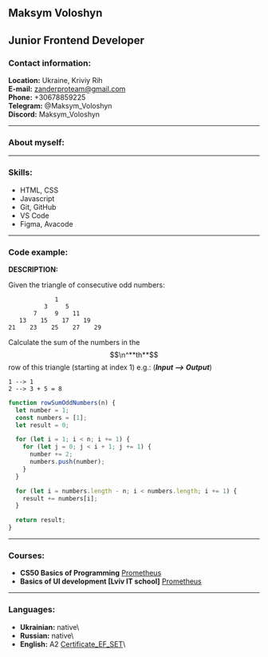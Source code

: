 ## Maksym Voloshyn

## Junior Frontend Developer

### Contact information:

**Location:** Ukraine, Kriviy Rih\
**E-mail:** zanderproteam@gmail.com\
**Phone:** +30678859225\
**Telegram:** @Maksym_Voloshyn\
**Discord:** Maksym_Voloshyn

---

### About myself:

---

### Skills:

- HTML, CSS
- Javascript
- Git, GitHub
- VS Code
- Figma, Avacode

---

### Code example:

**DESCRIPTION:**

Given the triangle of consecutive odd numbers:

```
             1
          3     5
       7     9    11
   13    15    17    19
21    23    25    27    29
```

Calculate the sum of the numbers in the $$\n^**th**$$ row of this triangle (starting at index 1) e.g.: (**_Input --> Output_**)

```
1 --> 1
2 --> 3 + 5 = 8
```

```javascript
function rowSumOddNumbers(n) {
  let number = 1;
  const numbers = [1];
  let result = 0;

  for (let i = 1; i < n; i += 1) {
    for (let j = 0; j < i + 1; j += 1) {
      number += 2;
      numbers.push(number);
    }
  }

  for (let i = numbers.length - n; i < numbers.length; i += 1) {
    result += numbers[i];
  }

  return result;
}
```

---

### Courses:

- **CS50 Basics of Programming** [Prometheus](https://prometheus.org.ua)
- **Basics of UI development [Lviv IT school]** [Prometheus](https://prometheus.org.ua)

---

### Languages:

- **Ukrainian:** native\
- **Russian:** native\
- **English:** A2 [Certificate_EF_SET](https://www.efset.org/cert/yGmiem)\
